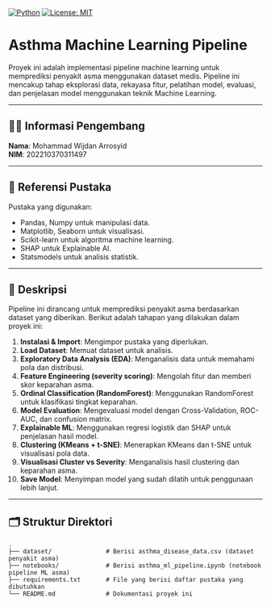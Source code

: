 <!-- badges: start -->
[![Python](https://img.shields.io/badge/python-3.8%2B-blue)](https://www.python.org/)
[![License: MIT](https://img.shields.io/badge/license-MIT-green)](/LICENSE)
<!-- badges: end -->

# Asthma Machine Learning Pipeline

Proyek ini adalah implementasi pipeline machine learning untuk memprediksi penyakit asma menggunakan dataset medis. Pipeline ini mencakup tahap eksplorasi data, rekayasa fitur, pelatihan model, evaluasi, dan penjelasan model menggunakan teknik Machine Learning.

---

## 👨‍💻 Informasi Pengembang

**Nama**: Mohammad Wijdan Arrosyid  
**NIM**: 202210370311497

---

## 🔗 Referensi Pustaka

Pustaka yang digunakan:

- Pandas, Numpy untuk manipulasi data.
- Matplotlib, Seaborn untuk visualisasi.
- Scikit-learn untuk algoritma machine learning.
- SHAP untuk Explainable AI.
- Statsmodels untuk analisis statistik.

---

## 📖 Deskripsi

Pipeline ini dirancang untuk memprediksi penyakit asma berdasarkan dataset yang diberikan. Berikut adalah tahapan yang dilakukan dalam proyek ini:

1. **Instalasi & Import**: Mengimpor pustaka yang diperlukan.
2. **Load Dataset**: Memuat dataset untuk analisis.
3. **Exploratory Data Analysis (EDA)**: Menganalisis data untuk memahami pola dan distribusi.
4. **Feature Engineering (severity scoring)**: Mengolah fitur dan memberi skor keparahan asma.
5. **Ordinal Classification (RandomForest)**: Menggunakan RandomForest untuk klasifikasi tingkat keparahan.
6. **Model Evaluation**: Mengevaluasi model dengan Cross-Validation, ROC-AUC, dan confusion matrix.
7. **Explainable ML**: Menggunakan regresi logistik dan SHAP untuk penjelasan hasil model.
8. **Clustering (KMeans + t-SNE)**: Menerapkan KMeans dan t-SNE untuk visualisasi pola data.
9. **Visualisasi Cluster vs Severity**: Menganalisis hasil clustering dan keparahan asma.
10. **Save Model**: Menyimpan model yang sudah dilatih untuk penggunaan lebih lanjut.

---

## 🗂️ Struktur Direktori
```text
.
├── dataset/               # Berisi asthma_disease_data.csv (dataset penyakit asma)
├── notebooks/             # Berisi asthma_ml_pipeline.ipynb (notebook pipeline ML asma)
├── requirements.txt       # File yang berisi daftar pustaka yang dibutuhkan 
└── README.md              # Dokumentasi proyek ini
